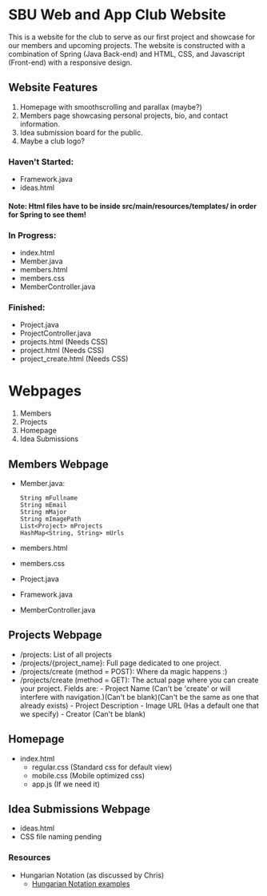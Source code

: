 # SBU Web and App Club Website

This is a website for the club to serve as our first project and showcase for our members and upcoming projects. The website is constructed with a combination of Spring (Java Back-end) and HTML, CSS, and Javascript (Front-end) with a responsive design.

## Website Features

1. Homepage with smoothscrolling and parallax (maybe?)
2. Members page showcasing personal projects, bio, and contact information.
3. Idea submission board for the public.
4. Maybe a club logo?

### Haven't Started:
  - Framework.java  
  - ideas.html
  
#### Note: Html files have to be inside src/main/resources/templates/ in order for Spring to see them!

### In Progress:
  - index.html
  - Member.java  
  - members.html  
  - members.css  
  - MemberController.java

### Finished:
  - Project.java  
  - ProjectController.java
  - projects.html (Needs CSS)
  - project.html (Needs CSS)
  - project_create.html (Needs CSS)

# Webpages
1. Members
2. Projects
3. Homepage
4. Idea Submissions

## Members Webpage 
  - Member.java:

    ```
    String mFullname
    String mEmail  
    String mMajor  
    String mImagePath  
    List<Project> mProjects  
    HashMap<String, String> mUrls
    ```
  - members.html  
  - members.css  
  - Project.java  
  - Framework.java  
  - MemberController.java
  
## Projects Webpage
   - /projects:
     List of all projects
   - /projects/{project_name}:
     Full page dedicated to one project.
   - /projects/create (method = POST):
     Where da magic happens :)
   - /projects/create (method = GET):
     The actual page where you can create your project.
     Fields are:
    - Project Name (Can't be 'create' or will interfere with navigation.)(Can't be blank)(Can't be the same as one that already exists)
    - Project Description
    - Image URL (Has a default one that we specify)
    - Creator (Can't be blank)
    
## Homepage
   - index.html
     - regular.css (Standard css for default view)
     - mobile.css (Mobile optimized css)
     - app.js (If we need it)
    


## Idea Submissions Webpage
  - ideas.html
   - CSS file naming pending


### Resources

- Hungarian Notation (as discussed by Chris)
  - [Hungarian Notation examples](https://en.wikipedia.org/wiki/Hungarian_notation#Examples, "If you're reading this, you are cool.")
